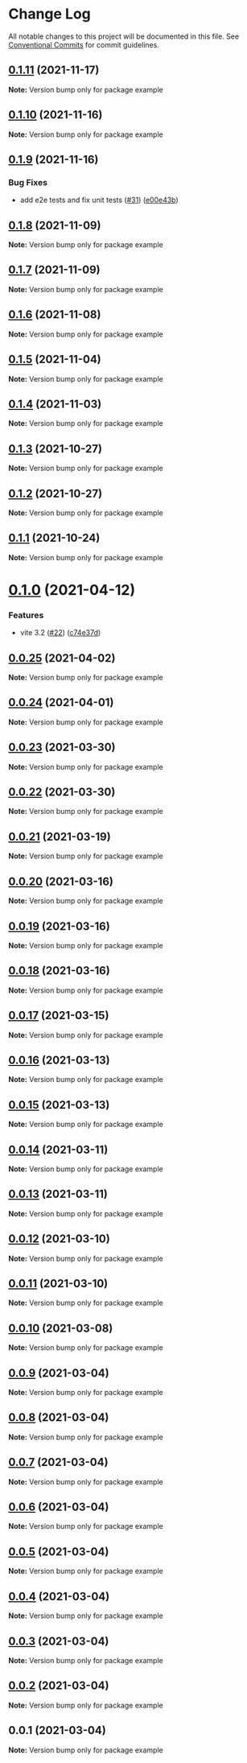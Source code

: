 # Change Log

All notable changes to this project will be documented in this file.
See [Conventional Commits](https://conventionalcommits.org) for commit guidelines.

## [0.1.11](https://github.com/tajo/ladle/compare/example@0.1.10...example@0.1.11) (2021-11-17)

**Note:** Version bump only for package example





## [0.1.10](https://github.com/tajo/ladle/compare/example@0.1.9...example@0.1.10) (2021-11-16)

**Note:** Version bump only for package example





## [0.1.9](https://github.com/tajo/ladle/compare/example@0.1.8...example@0.1.9) (2021-11-16)


### Bug Fixes

* add e2e tests and fix unit tests ([#31](https://github.com/tajo/ladle/issues/31)) ([e00e43b](https://github.com/tajo/ladle/commit/e00e43be76b1385b0a72fe44bd71029925c873e1))





## [0.1.8](https://github.com/tajo/ladle/compare/example@0.1.7...example@0.1.8) (2021-11-09)

**Note:** Version bump only for package example





## [0.1.7](https://github.com/tajo/ladle/compare/example@0.1.6...example@0.1.7) (2021-11-09)

**Note:** Version bump only for package example





## [0.1.6](https://github.com/tajo/ladle/compare/example@0.1.5...example@0.1.6) (2021-11-08)

**Note:** Version bump only for package example





## [0.1.5](https://github.com/tajo/ladle/compare/example@0.1.4...example@0.1.5) (2021-11-04)

**Note:** Version bump only for package example





## [0.1.4](https://github.com/tajo/ladle/compare/example@0.1.3...example@0.1.4) (2021-11-03)

**Note:** Version bump only for package example





## [0.1.3](https://github.com/tajo/ladle/compare/example@0.1.2...example@0.1.3) (2021-10-27)

**Note:** Version bump only for package example





## [0.1.2](https://github.com/tajo/ladle/compare/example@0.1.1...example@0.1.2) (2021-10-27)

**Note:** Version bump only for package example





## [0.1.1](https://github.com/tajo/ladle/compare/example@0.1.0...example@0.1.1) (2021-10-24)

**Note:** Version bump only for package example





# [0.1.0](https://github.com/tajo/ladle/compare/example@0.0.25...example@0.1.0) (2021-04-12)

### Features

- vite 3.2 ([#22](https://github.com/tajo/ladle/issues/22)) ([c74e37d](https://github.com/tajo/ladle/commit/c74e37db9a12f710c26132ca28e420fb18edacb5))

## [0.0.25](https://github.com/tajo/ladle/compare/example@0.0.24...example@0.0.25) (2021-04-02)

**Note:** Version bump only for package example

## [0.0.24](https://github.com/tajo/ladle/compare/example@0.0.23...example@0.0.24) (2021-04-01)

**Note:** Version bump only for package example

## [0.0.23](https://github.com/tajo/ladle/compare/example@0.0.22...example@0.0.23) (2021-03-30)

**Note:** Version bump only for package example

## [0.0.22](https://github.com/tajo/ladle/compare/example@0.0.21...example@0.0.22) (2021-03-30)

**Note:** Version bump only for package example

## [0.0.21](https://github.com/tajo/ladle/compare/example@0.0.20...example@0.0.21) (2021-03-19)

**Note:** Version bump only for package example

## [0.0.20](https://github.com/tajo/ladle/compare/example@0.0.19...example@0.0.20) (2021-03-16)

**Note:** Version bump only for package example

## [0.0.19](https://github.com/tajo/ladle/compare/example@0.0.18...example@0.0.19) (2021-03-16)

**Note:** Version bump only for package example

## [0.0.18](https://github.com/tajo/ladle/compare/example@0.0.17...example@0.0.18) (2021-03-16)

**Note:** Version bump only for package example

## [0.0.17](https://github.com/tajo/ladle/compare/example@0.0.16...example@0.0.17) (2021-03-15)

**Note:** Version bump only for package example

## [0.0.16](https://github.com/tajo/ladle/compare/example@0.0.15...example@0.0.16) (2021-03-13)

**Note:** Version bump only for package example

## [0.0.15](https://github.com/tajo/ladle/compare/example@0.0.14...example@0.0.15) (2021-03-13)

**Note:** Version bump only for package example

## [0.0.14](https://github.com/tajo/ladle/compare/example@0.0.13...example@0.0.14) (2021-03-11)

**Note:** Version bump only for package example

## [0.0.13](https://github.com/tajo/ladle/compare/example@0.0.12...example@0.0.13) (2021-03-11)

**Note:** Version bump only for package example

## [0.0.12](https://github.com/tajo/ladle/compare/example@0.0.11...example@0.0.12) (2021-03-10)

**Note:** Version bump only for package example

## [0.0.11](https://github.com/tajo/ladle/compare/example@0.0.10...example@0.0.11) (2021-03-10)

**Note:** Version bump only for package example

## [0.0.10](https://github.com/tajo/ladle/compare/example@0.0.9...example@0.0.10) (2021-03-08)

**Note:** Version bump only for package example

## [0.0.9](https://github.com/tajo/ladle/compare/example@0.0.8...example@0.0.9) (2021-03-04)

**Note:** Version bump only for package example

## [0.0.8](https://github.com/tajo/ladle/compare/example@0.0.7...example@0.0.8) (2021-03-04)

**Note:** Version bump only for package example

## [0.0.7](https://github.com/tajo/ladle/compare/example@0.0.6...example@0.0.7) (2021-03-04)

**Note:** Version bump only for package example

## [0.0.6](https://github.com/tajo/ladle/compare/example@0.0.5...example@0.0.6) (2021-03-04)

**Note:** Version bump only for package example

## [0.0.5](https://github.com/tajo/ladle/compare/example@0.0.4...example@0.0.5) (2021-03-04)

**Note:** Version bump only for package example

## [0.0.4](https://github.com/tajo/ladle/compare/example@0.0.3...example@0.0.4) (2021-03-04)

**Note:** Version bump only for package example

## [0.0.3](https://github.com/tajo/ladle/compare/example@0.0.2...example@0.0.3) (2021-03-04)

**Note:** Version bump only for package example

## [0.0.2](https://github.com/tajo/ladle/compare/example@0.0.1...example@0.0.2) (2021-03-04)

**Note:** Version bump only for package example

## 0.0.1 (2021-03-04)

**Note:** Version bump only for package example
